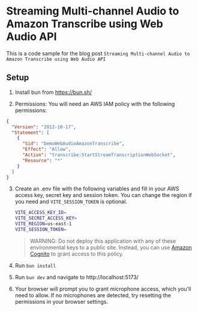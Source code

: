 # Streaming Multi-channel Audio to Amazon Transcribe using Web Audio API

This is a code sample for the blog post `Streaming Multi-channel Audio to Amazon Transcribe using Web Audio API`

## Setup

1. Install bun from https://bun.sh/

2. Permissions: You will need an AWS IAM policy with the following permissions:

```json
{
  "Version": "2012-10-17",
  "Statement": [
    {
      "Sid": "DemoWebAudioAmazonTranscribe",
      "Effect": "Allow",
      "Action": "transcribe:StartStreamTranscriptionWebSocket",
      "Resource": "*"
    }
  ]
}
```

3. Create an .env file with the following variables and fill in your AWS access key, secret key and session token. You can change the region if you need and `VITE_SESSION_TOKEN` is optional.

   ```sh
   VITE_ACCESS_KEY_ID=
   VITE_SECRET_ACCESS_KEY=
   VITE_REGION=us-east-1
   VITE_SESSION_TOKEN=
   ```

   > WARNING: Do not deploy this application with any of these environmental keys to a public site. Instead, you can use [Amazon Cognito](https://docs.aws.amazon.com/cognito/latest/developerguide/what-is-amazon-cognito.html) to grant access to this policy.

4. Run `bun install`

5. Run `bun dev` and navigate to http://localhost:5173/

6. Your browser will prompt you to grant microphone access, which you'll need to allow. If no microphones are detected, try resetting the permissions in your browser settings.
